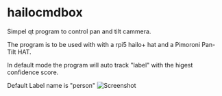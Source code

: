 # hailocmdbox
Simpel qt program to control pan and tilt cammera.

The program is to be used with with a rpi5 hailo+ hat and a Pimoroni Pan-Tilt HAT.

In default mode the program will auto track "label" with the higest confidence score.

Default Label name is "person"
![Screenshot]([qtboxscreendump.png])
